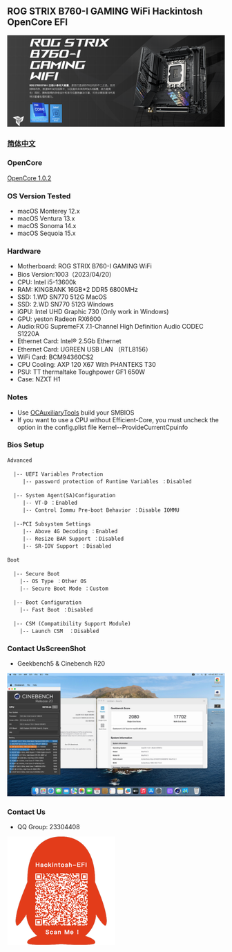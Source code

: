 ## ROG STRIX B760-I GAMING WiFi Hackintosh OpenCore EFI

![image](ScreenShot/ROGB760I.png)

### [简体中文](README.zh_CN.md)

### OpenCore

[OpenCore 1.0.2](https://github.com/acidanthera/OpenCorePkg)

### OS Version Tested

- macOS Monterey 12.x
- macOS Ventura    13.x
- macOS Sonoma   14.x 
- macOS Sequoia   15.x 

### Hardware

- Motherboard: ROG STRIX B760-I GAMING WiFi
- Bios Version:1003（2023/04/20）
- CPU: Intel i5-13600k
- RAM: KINGBANK 16GB*2 DDR5 6800MHz
- SSD: 1.WD SN770 512G MacOS
- SSD: 2.WD SN770 512G Windows
- iGPU: Intel UHD Graphic 730 (Only work in Windows)
- GPU: yeston Radeon RX6600
- Audio:ROG SupremeFX 7.1-Channel High Definition Audio CODEC S1220A
- Ethernet Card: Intel® 2.5Gb Ethernet
- Ethernet Card: UGREEN USB LAN （RTL8156）
- WiFi Card: BCM94360CS2
- CPU Cooling: AXP 120 X67 With PHANTEKS T30
- PSU: TT thermaltake Toughpower GF1 650W
- Case: NZXT H1

### Notes

 - Use [OCAuxiliaryTools](https://github.com/ic005k/OCAuxiliaryTools) build your SMBIOS
 - If you want to use a CPU without  Efficient-Core, you must uncheck the option in the config.plist file Kernel--ProvideCurrentCpuinfo

### Bios Setup

```
Advanced

  |-- UEFI Variables Protection
     |-- password protection of Runtime Variables ：Disabled
     
  |-- System Agent(SA)Configuration
     |-- VT-D ：Enabled
     |-- Control Iommu Pre-boot Behavior ：Disable IOMMU
	   
  |--PCI Subsystem Settings
     |-- Above 4G Decoding ：Enabled
     |-- Resize BAR Support ：Disabled
     |-- SR-IOV Support ：Disabled
   
Boot

  |-- Secure Boot
    |-- OS Type ：Other OS
    |-- Secure Boot Mode ：Custom
      
  |-- Boot Configuration
    |-- Fast Boot ：Disabled
      
  |-- CSM (Compatibility Support Module)
    |-- Launch CSM  ：Disabled
```

### Contact UsScreenShot

 - Geekbench5 & Cinebench R20

![image](ScreenShot/geekbenchR20.jpg)


### Contact Us

 - QQ Group: 23304408

![image](ScreenShot/QRCode.png)